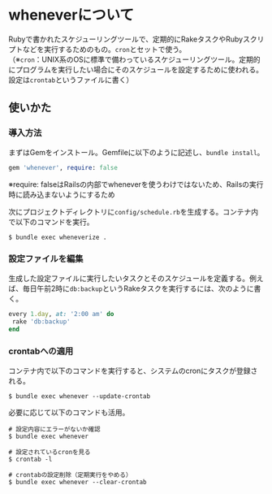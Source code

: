 # wheneverについて

Rubyで書かれたスケジューリングツールで、定期的にRakeタスクやRubyスクリプトなどを実行するためのもの。`cron`とセットで使う。  
（※`cron`：UNIX系のOSに標準で備わっているスケジューリングツール。定期的にプログラムを実行したい場合にそのスケジュールを設定するために使われる。設定は`crontab`というファイルに書く）

## 使いかた
### 導入方法
まずはGemをインストール。Gemfileに以下のように記述し、`bundle install`。
```rb
gem 'whenever', require: false
```
※require: falseはRailsの内部でwheneverを使うわけではないため、Railsの実行時に読み込まないようにするため

次にプロジェクトディレクトリに`config/schedule.rb`を生成する。コンテナ内で以下のコマンドを実行。
```shell
$ bundle exec wheneverize .
```

### 設定ファイルを編集
生成した設定ファイルに実行したいタスクとそのスケジュールを定義する。例えば、毎日午前2時に`db:backup`というRakeタスクを実行するには、次のように書く。
```rb
every 1.day, at: '2:00 am' do
 rake 'db:backup'
end
```

### crontabへの適用
コンテナ内で以下のコマンドを実行すると、システムのcronにタスクが登録される。
```shell
$ bundle exec whenever --update-crontab
```
必要に応じて以下のコマンドも活用。
```shell
# 設定内容にエラーがないか確認
$ bundle exec whenever

# 設定されているcronを見る
$ crontab -l

# crontabの設定削除（定期実行をやめる）
$ bundle exec whenever --clear-crontab
```